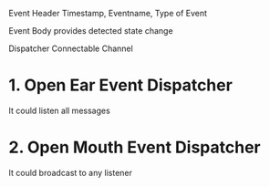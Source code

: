 Event Header
Timestamp, Eventname, Type of Event

Event Body
provides detected state change

Dispatcher
Connectable Channel

# 1. Open Ear Event Dispatcher
It could listen all messages

# 2. Open Mouth Event Dispatcher
It could broadcast to any listener
